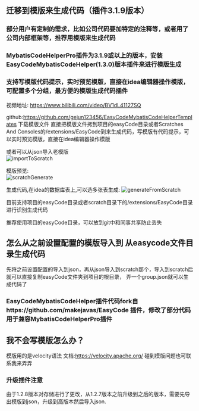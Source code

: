 ## 迁移到模版来生成代码（插件3.1.9版本）

### 部分用户有定制的需求，比如公司代码要加特定的注释等，或者用了公司内部框架等，推荐用模版来生成代码

### MybatisCodeHelperPro插件为3.1.9或以上的版本，安装EasyCodeMybatisCodeHelper(1.3.0)版本插件来进行模版生成

### 支持写模版代码提示，实时预览模版，直接在idea编辑器操作模版，可配置多个分组，最方便的模版生成代码插件

视频地址: https://www.bilibili.com/video/BV1dL41127SQ  

github:https://github.com/gejun123456/EasyCodeMybatisCodeHelperTemplates 下载模版文件
直接把模版文件拷到项目的easyCode目录或者Scratches And Consoles的/extensions/EasyCode到来生成代码，写模版有代码提示，可以实时预览模版，直接在idea编辑器操作模版 

或者可以从json导入老模版   
![importToScratch](https://images.brucege.com/importToScratch.png)

模版预览:    
![scratchGenerate](https://images.brucege.com/scrachGenerate.gif)

生成代码,在idea的数据库表上,可以选多张表生成:
![generateFromScratch](https://images.brucege.com/generateFromScratch.png)

目前支持项目的easyCode目录或者scratch目录下的/extensions/EasyCode目录进行识别生成代码

推荐使用项目的easyCode目录，可以放到git中和同事共享防止丢失

## 怎么从之前设置配置的模版导入到 从easycode文件目录生成代码
先将之前设置配置的导入到json，再从json导入到scratch那个，导入到scratch后 就可以直接复制easyCode文件夹到项目的根目录，
弄一个group.json就可以生成代码了

### EasyCodeMybatisCodeHelper插件代码fork自https://github.com/makejavas/EasyCode 插件，修改了部分代码用于兼容MybatisCodeHelperPro插件

## 我不会写模版怎么办？
模版用的是velocity语法 文档:https://velocity.apache.org/ 碰到模版问题也可联系我来弄弄

### 升级插件注意
由于1.2.8版本对存储进行了更改，从1.2.7版本之前升级到之后的版本，需要先导出模版到json，升级到高版本然后导入json.
